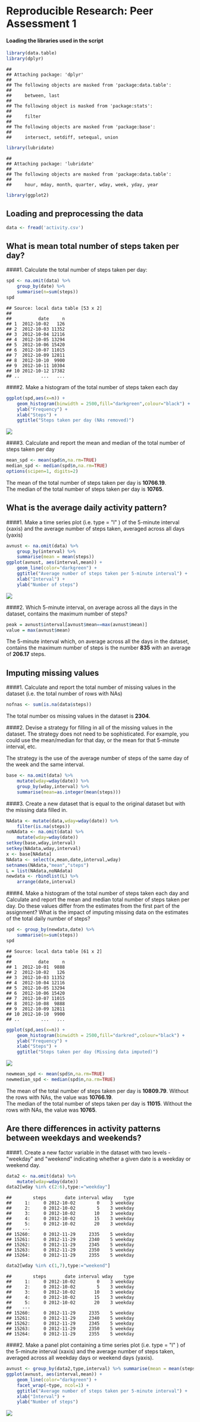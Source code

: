 # Reproducible Research: Peer Assessment 1
#### Loading the libraries used in the script

```r
library(data.table)
library(dplyr)
```

```
## 
## Attaching package: 'dplyr'
## 
## The following objects are masked from 'package:data.table':
## 
##     between, last
## 
## The following object is masked from 'package:stats':
## 
##     filter
## 
## The following objects are masked from 'package:base':
## 
##     intersect, setdiff, setequal, union
```

```r
library(lubridate)
```

```
## 
## Attaching package: 'lubridate'
## 
## The following objects are masked from 'package:data.table':
## 
##     hour, mday, month, quarter, wday, week, yday, year
```

```r
library(ggplot2)
```
## Loading and preprocessing the data

```r
data <- fread('activity.csv')
```

## What is mean total number of steps taken per day?

####1. Calculate the total number of steps taken per day:

```r
spd <- na.omit(data) %>% 
    group_by(date) %>% 
    summarise(n=sum(steps))
spd
```

```
## Source: local data table [53 x 2]
## 
##          date     n
## 1  2012-10-02   126
## 2  2012-10-03 11352
## 3  2012-10-04 12116
## 4  2012-10-05 13294
## 5  2012-10-06 15420
## 6  2012-10-07 11015
## 7  2012-10-09 12811
## 8  2012-10-10  9900
## 9  2012-10-11 10304
## 10 2012-10-12 17382
## ..        ...   ...
```

####2. Make a histogram of the total number of steps taken each day

```r
ggplot(spd,aes(x=n)) + 
    geom_histogram(binwidth = 2500,fill="darkgreen",colour="black") + 
    ylab("Frequency") +
    xlab("Steps") +
    ggtitle("Steps taken per day (NAs removed)")
```

![](PA1_template_files/figure-html/unnamed-chunk-4-1.png) 

####3. Calculate and report the mean and median of the total number of steps taken per day

```r
mean_spd <- mean(spd$n,na.rm=TRUE)
median_spd <- median(spd$n,na.rm=TRUE)
options(scipen=1, digits=2)
```

The mean of the total number of steps taken per day is **10766.19**.  
The median of the total number of steps taken per day is **10765**.

## What is the average daily activity pattern?

####1. Make a time series plot (i.e. type = "l" ) of the 5-minute interval (xaxis) and the average number of steps taken, averaged across all days (yaxis)

```r
avnust <- na.omit(data) %>% 
    group_by(interval) %>% 
    summarise(mean = mean(steps))
ggplot(avnust, aes(interval,mean)) + 
    geom_line(color="darkgreen") +
    ggtitle("Average number of steps taken per 5-minute interval") +
    xlab("Interval") +
    ylab("Number of steps")
```

![](PA1_template_files/figure-html/unnamed-chunk-6-1.png) 

####2. Which 5-minute interval, on average across all the days in the dataset, contains the maximum number of steps?

```r
peak = avnust$interval[avnust$mean==max(avnust$mean)]
value = max(avnust$mean)
```

The 5-minute interval which, on average across all the days in the dataset, contains the maximum number of steps is the number **835** with an average of **206.17** steps. 

## Imputing missing values

####1. Calculate and report the total number of missing values in the dataset (i.e. the total number of rows with NAs)

```r
nofnas <- sum(is.na(data$steps))
```

The total number os missing values in the dataset is **2304**.

####2. Devise a strategy for filling in all of the missing values in the dataset. The strategy does not need to be sophisticated. For example, you could use the mean/median for that day, or the mean for that 5-minute interval, etc.

The strategy is the use of the average number of steps of the same day of the week and the same interval.


```r
base <- na.omit(data) %>% 
    mutate(wday=wday(date)) %>% 
    group_by(wday,interval) %>% 
    summarise(mean=as.integer(mean(steps)))
```


####3. Create a new dataset that is equal to the original dataset but with the missing data filled in.

```r
NAdata <- mutate(data,wday=wday(date)) %>% 
    filter(is.na(steps))
noNAdata <- na.omit(data) %>% 
    mutate(wday=wday(date))
setkey(base,wday,interval)
setkey(NAdata,wday,interval)
x <- base[NAdata]
NAdata <- select(x,mean,date,interval,wday)
setnames(NAdata,"mean","steps")
L = list(NAdata,noNAdata)
newdata <- rbindlist(L) %>% 
    arrange(date,interval)
```

####4. Make a histogram of the total number of steps taken each day and Calculate and report the mean and median total number of steps taken per day. Do these values differ from the estimates from the first part of the assignment? What is the impact of imputing missing data on the estimates of the total daily number of steps?

```r
spd <- group_by(newdata,date) %>% 
    summarise(n=sum(steps))
spd
```

```
## Source: local data table [61 x 2]
## 
##          date     n
## 1  2012-10-01  9888
## 2  2012-10-02   126
## 3  2012-10-03 11352
## 4  2012-10-04 12116
## 5  2012-10-05 13294
## 6  2012-10-06 15420
## 7  2012-10-07 11015
## 8  2012-10-08  9888
## 9  2012-10-09 12811
## 10 2012-10-10  9900
## ..        ...   ...
```

```r
ggplot(spd,aes(x=n)) + 
    geom_histogram(binwidth = 2500,fill="darkred",colour="black") + 
    ylab("Frequency") +
    xlab("Steps") +
    ggtitle("Steps taken per day (Missing data imputed)")
```

![](PA1_template_files/figure-html/unnamed-chunk-11-1.png) 

```r
newmean_spd <- mean(spd$n,na.rm=TRUE)
newmedian_spd <- median(spd$n,na.rm=TRUE)
```

The mean of the total number of steps taken per day is **10809.79**. Without the rows with NAs, the value was **10766.19**.  
The median of the total number of steps taken per day is **11015**. Without the rows with NAs, the value was **10765**.  

## Are there differences in activity patterns between weekdays and weekends?

####1. Create a new factor variable in the dataset with two levels - "weekday" and "weekend" indicating whether a given date is a weekday or weekend day.

```r
data2 <- na.omit(data) %>% 
    mutate(wday=wday(date))
data2[wday %in% c(2:6),type:="weekday"]
```

```
##        steps       date interval wday    type
##     1:     0 2012-10-02        0    3 weekday
##     2:     0 2012-10-02        5    3 weekday
##     3:     0 2012-10-02       10    3 weekday
##     4:     0 2012-10-02       15    3 weekday
##     5:     0 2012-10-02       20    3 weekday
##    ---                                       
## 15260:     0 2012-11-29     2335    5 weekday
## 15261:     0 2012-11-29     2340    5 weekday
## 15262:     0 2012-11-29     2345    5 weekday
## 15263:     0 2012-11-29     2350    5 weekday
## 15264:     0 2012-11-29     2355    5 weekday
```

```r
data2[wday %in% c(1,7),type:="weekend"]
```

```
##        steps       date interval wday    type
##     1:     0 2012-10-02        0    3 weekday
##     2:     0 2012-10-02        5    3 weekday
##     3:     0 2012-10-02       10    3 weekday
##     4:     0 2012-10-02       15    3 weekday
##     5:     0 2012-10-02       20    3 weekday
##    ---                                       
## 15260:     0 2012-11-29     2335    5 weekday
## 15261:     0 2012-11-29     2340    5 weekday
## 15262:     0 2012-11-29     2345    5 weekday
## 15263:     0 2012-11-29     2350    5 weekday
## 15264:     0 2012-11-29     2355    5 weekday
```

####2. Make a panel plot containing a time series plot (i.e. type = "l" ) of the 5-minute interval (xaxis) and the average number of steps taken, averaged across all weekday days or weekend days (yaxis). 

```r
avnust <- group_by(data2,type,interval) %>% summarise(mean = mean(steps))
ggplot(avnust, aes(interval,mean)) +
    geom_line(color="darkgreen") +
    facet_wrap(~type, ncol=1) +
    ggtitle("Average number of steps taken per 5-minute interval") +
    xlab("Interval") +
    ylab("Number of steps")
```

![](PA1_template_files/figure-html/unnamed-chunk-13-1.png) 
